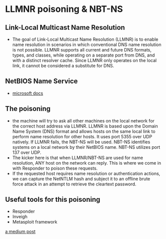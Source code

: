# LLMNR poisoning & NBT-NS

## Link-Local Multicast Name Resolution
- The goal of Link-Local Multicast Name Resolution (LLMNR) is to enable name resolution in scenarios in which conventional DNS name resolution is not possible.  LLMNR supports all current and future DNS formats, types, and classes, while operating on a separate port from DNS, and with a distinct resolver cache.  Since LLMNR only operates on the local link, it cannot be considered a substitute for DNS.
## NetBIOS Name Service
- [microsoft docs](https://learn.microsoft.com/en-us/previous-versions/windows/it-pro/windows-2000-server/cc940063(v=technet.10)?redirectedfrom=MSDN)
## The poisoning
- the machine will try to ask all other machines on the local network for the correct host address via LLMNR. LLMNR is based upon the Domain Name System (DNS) format and allows hosts on the same local link to perform name resolution for other hosts. It uses port 5355 over UDP natively. If LLMNR fails, the NBT-NS will be used. NBT-NS identifies systems on a local network by their NetBIOS name. NBT-NS utilizes port 137 over UDP.
- The kicker here is that when LLMNR/NBT-NS are used for name resolution, ANY host on the network can reply. This is where we come in with Responder to poison these requests.
- If the requested host requires name resolution or authentication actions, we can capture the NetNTLM hash and subject it to an offline brute force attack in an attempt to retrieve the cleartext password.

## Useful tools for this poisoning
- Responder
- Inveigh
- Metasploit framework


[a medium post](https://stridergearhead.medium.com/llmnr-poisoning-an-ad-attack-1265f5365332)